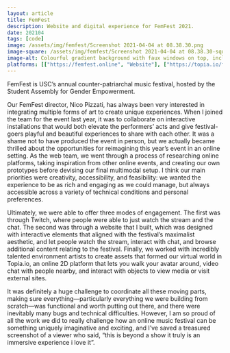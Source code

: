 ```yaml
---
layout: article
title: FemFest
description: Website and digital experience for FemFest 2021.
date: 202104
tags: [code]
image: /assets/img/femfest/Screenshot 2021-04-04 at 08.38.30.png
image-square: /assets/img/femfest/Screenshot 2021-04-04 at 08.38.30-square.png
image-alt: Colourful gradient background with faux windows on top, including a Twitch stream and a Twitch chat.
platforms: [["https://femfest.online", "Website"], ["https://topia.io/femfest", "Virtual Topia space"]]
---
```


FemFest is USC’s annual counter-patriarchal music festival, hosted by the Student Assembly for Gender Empowerment.

Our FemFest director, Nico Pizzati, has always been very interested in integrating multiple forms of art to create unique experiences. When I joined the team for the event last year, it was to collaborate on interactive installations that would both elevate the performers’ acts and give festival-goers playful and beautiful experiences to share with each other. It was a shame not to have produced the event in person, but we actually became thrilled about the opportunities for reimagining this year’s event in an online setting. As the web team, we went through a process of researching online platforms, taking inspiration from other online events, and creating our own prototypes before devising our final multimodal setup. I think our main priorities were creativity, accessibility, and feasibility: we wanted the experience to be as rich and engaging as we could manage, but always accessible across a variety of technical conditions and personal preferences.

Ultimately, we were able to offer three modes of engagement. The first was through Twitch, where people were able to just watch the stream and the chat. The second was through a website that I built, which was designed with interactive elements that aligned with the festival’s maximalist aesthetic, and let people watch the stream, interact with chat, and browse additional content relating to the festival. Finally, we worked with incredibly talented environment artists to create assets that formed our virtual world in Topia.io, an online 2D platform that lets you walk your avatar around, video chat with people nearby, and interact with objects to view media or visit external sites.

It was definitely a huge challenge to coordinate all these moving parts, making sure everything—particularly everything we were building from scratch—was functional and worth putting out there, and there were inevitably many bugs and technical difficulties. However, I am so proud of all the work we did to really challenge how an online music festival can be something uniquely imaginative and exciting, and I’ve saved a treasured screenshot of a viewer who said, “this is beyond a show it truly is an immersive experience i love it”.